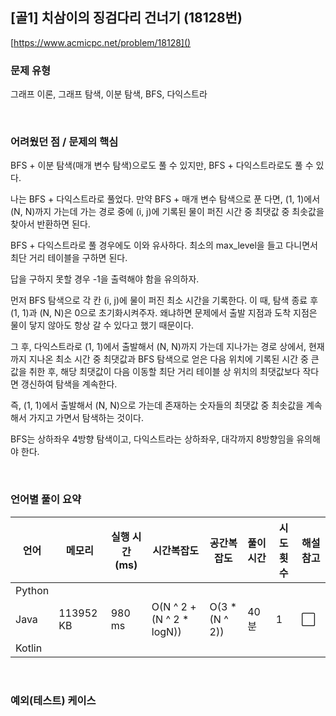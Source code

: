 ## [골1] 치삼이의 징검다리 건너기 (18128번)

[https://www.acmicpc.net/problem/18128]()

### 문제 유형

그래프 이론, 그래프 탐색, 이분 탐색, BFS, 다익스트라

<br>

### 어려웠던 점 / 문제의 핵심

BFS + 이분 탐색(매개 변수 탐색)으로도 풀 수 있지만, BFS + 다익스트라로도 풀 수 있다.

나는 BFS + 다익스트라로 풀었다. 만약 BFS + 매개 변수 탐색으로 푼 다면, (1, 1)에서 (N, N)까지 가는데 가는 경로 중에 (i, j)에 기록된 물이 퍼진 시간 중 최댓값 중 최솟값을 찾아서 반환하면 된다.

BFS + 다익스트라로 풀 경우에도 이와 유사하다. 최소의 max_level을 들고 다니면서 최단 거리 테이블을 구하면 된다.

답을 구하지 못할 경우 -1을 출력해야 함을 유의하자.

먼저 BFS 탐색으로 각 칸 (i, j)에 물이 퍼진 최소 시간을 기록한다. 이 때, 탐색 종료 후 (1, 1)과 (N, N)은 0으로 초기화시켜주자. 왜냐하면 문제에서 출발 지점과 도착 지점은 물이 닿지 않아도 항상 갈 수 있다고 했기 때문이다.

그 후, 다익스트라로 (1, 1)에서 출발해서 (N, N)까지 가는데 지나가는 경로 상에서, 현재까지 지나온 최소 시간 중 최댓값과 BFS 탐색으로 얻은 다음 위치에 기록된 시간 중 큰 값을 취한 후, 해당 최댓값이 다음 이동할 최단 거리 테이블 상 위치의 최댓값보다 작다면 갱신하여 탐색을 계속한다.

즉, (1, 1)에서 출발해서 (N, N)으로 가는데 존재하는 숫자들의 최댓값 중 최솟값을 계속해서 가지고 가면서 탐색하는 것이다.

BFS는 상하좌우 4방향 탐색이고, 다익스트라는 상하좌우, 대각까지 8방향임을 유의해야 한다.

<br>

### 언어별 풀이 요약

| 언어   | 메모리    | 실행 시간(ms) | 시간복잡도                | 공간복잡도     | 풀이 시간 | 시도 횟수 | 해설 참고            |
| ------ | --------- | ------------- | ------------------------- | -------------- | --------- | --------- | -------------------- |
| Python |           |               |                           |                |           |           |                      |
| Java   | 113952 KB | 980 ms        | O(N ^ 2 + (N ^ 2 * logN)) | O(3 * (N ^ 2)) | 40분      | 1         | :white_large_square: |
| Kotlin |           |               |                           |                |           |           |                      |

<br>

### 예외(테스트) 케이스

```
```

